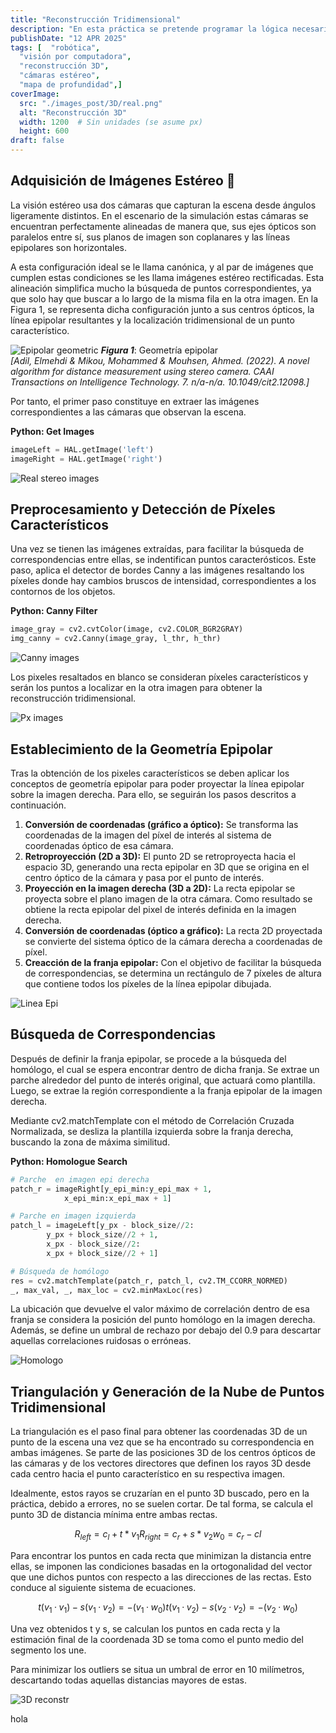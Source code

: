 ```yaml
---
title: "Reconstrucción Tridimensional"
description: "En esta práctica se pretende programar la lógica necesaria para permitir que un robot genere una reconstrucción 3D de la escena que está recibiendo a través de sus cámaras izquierda y derecha. "
publishDate: "12 APR 2025"
tags: [  "robótica",
  "visión por computadora",
  "reconstrucción 3D",
  "cámaras estéreo",
  "mapa de profundidad",]
coverImage:
  src: "./images_post/3D/real.png"
  alt: "Reconstrucción 3D"
  width: 1200  # Sin unidades (se asume px)
  height: 600
draft: false
---
```



## Adquisición de Imágenes Estéreo 📸

La visión estéreo usa dos cámaras que capturan la escena desde ángulos ligeramente distintos. En el escenario de la simulación estas cámaras se encuentran perfectamente alineadas de manera que, sus ejes ópticos son paralelos entre sí, sus planos de imagen son coplanares y las líneas epipolares son horizontales. 

A esta configuración ideal se le llama canónica, y al par de imágenes que cumplen estas condiciones se les llama imágenes estéreo rectificadas. Esta alineación simplifica mucho la búsqueda de puntos correspondientes, ya que solo hay que buscar a lo largo de la misma fila en la otra imagen. En la Figura 1, se representa dicha configuración junto a sus centros ópticos, la línea epipolar resultantes y la localización tridimensional de un punto característico. 

![Epipolar geometric](./images_post/3D/Epipolar-geometry.png)
**_Figura 1_**: Geometría epipolar \
_[Adil, Elmehdi & Mikou, Mohammed & Mouhsen, Ahmed. (2022). A novel algorithm for distance measurement using stereo camera. CAAI Transactions on Intelligence Technology. 7. n/a-n/a. 10.1049/cit2.12098.]_

Por tanto, el primer paso constituye en extraer las imágenes correspondientes a las cámaras que observan la escena. 

**Python: Get Images**
```python title="3D_reconstruction.py"
imageLeft = HAL.getImage('left') 
imageRight = HAL.getImage('right')
``` 
![Real stereo images](./images_post/3D/real_l_r.png)

## Preprocesamiento y Detección de Píxeles Característicos 

Una vez se tienen las imágenes extraídas, para facilitar la búsqueda de correspondencias entre ellas, se indentifican puntos caracterósticos. Este paso, aplica el detector de bordes Canny a las imágenes resaltando los píxeles donde hay cambios bruscos de intensidad, correspondientes a los contornos de los objetos. 

**Python: Canny Filter**
```python title="3D_reconstruction.py"
image_gray = cv2.cvtColor(image, cv2.COLOR_BGR2GRAY)
img_canny = cv2.Canny(image_gray, l_thr, h_thr)
``` 

![Canny images](./images_post/3D/canny.png)

Los pixeles resaltados en blanco se consideran píxeles característicos y serán los puntos a localizar en la otra imagen para obtener la reconstrucción tridimensional. 

![Px images](./images_post/3D/px_caract.png)

## Establecimiento de la Geometría Epipolar

Tras la obtención de los pixeles característicos se deben aplicar los conceptos de geometría epipolar para poder proyectar la línea epipolar sobre la imagen derecha. Para ello, se seguirán los pasos descritos a continuación.

1. **Conversión de coordenadas (gráfico a óptico):** Se transforma las coordenadas de la imagen del píxel de interés al sistema de coordenadas óptico de esa cámara.
2. **Retroproyección (2D a 3D):** El punto 2D se retroproyecta hacia el espacio 3D, generando una recta epipolar en 3D que se origina en el centro óptico de la cámara y pasa por el punto de interés.
3. **Proyección en la imagen derecha (3D a 2D):** La recta epipolar se proyecta sobre el plano imagen de la otra cámara. Como resultado se obtiene la recta epipolar del pixel de interés definida en la imagen derecha. 
4. **Conversión de coordenadas (óptico a gráfico):** La recta 2D proyectada se convierte del sistema óptico de la cámara derecha a coordenadas de píxel. 
5. **Creacción de la franja epipolar:** Con el objetivo de facilitar la búsqueda de correspondencias, se determina un rectángulo de 7 píxeles de altura que contiene todos los píxeles de la línea epipolar dibujada.

![Linea Epi](./images_post/3D/line_epi.png)


## Búsqueda de Correspondencias
Después de definir la franja epipolar, se procede a la búsqueda del homólogo, el cual se espera encontrar dentro de dicha franja. Se extrae un parche alrededor del punto de interés original, que actuará como plantilla. Luego, se extrae la región correspondiente a la franja epipolar de la imagen derecha. 

Mediante cv2.matchTemplate con el método de Correlación Cruzada Normalizada, se desliza la plantilla izquierda sobre la franja derecha, buscando la zona de máxima similitud.

**Python: Homologue Search**
```python title="3D_reconstruction.py"
# Parche  en imagen epi derecha
patch_r = imageRight[y_epi_min:y_epi_max + 1, 
            x_epi_min:x_epi_max + 1]

# Parche en imagen izquierda
patch_l = imageLeft[y_px - block_size//2:
        y_px + block_size//2 + 1, 
        x_px - block_size//2:
        x_px + block_size//2 + 1]

# Búsqueda de homólogo
res = cv2.matchTemplate(patch_r, patch_l, cv2.TM_CCORR_NORMED)
_, max_val, _, max_loc = cv2.minMaxLoc(res)
```

La ubicación que devuelve el valor máximo de correlación dentro de esa franja se considera la posición del punto homólogo en la imagen derecha. Además, se define un umbral de rechazo por debajo del 0.9 para descartar aquellas correlaciones ruidosas o erróneas. 

![Homologo](./images_post/3D/homol.png)

## Triangulación y Generación de la Nube de Puntos Tridimensional

La triangulación es el paso final para obtener las coordenadas 3D de un punto de la escena una vez que se ha encontrado su correspondencia en ambas imágenes. Se parte de las posiciones 3D de los centros ópticos de las cámaras y de los vectores directores que definen los rayos 3D desde cada centro hacia el punto característico en su respectiva imagen. 

Idealmente, estos rayos se cruzarían en el punto 3D buscado, pero en la práctica, debido a errores, no se suelen cortar. De tal forma, se calcula el punto 3D de distancia mínima entre ambas rectas.

```math
R_{left} = c_l + t * v_1
R_{right} = c_r + s * v_2
w_0 = c_r - cl 
 ```

Para encontrar los puntos en cada recta que minimizan la distancia entre ellas, se imponen las condiciones basadas en la ortogonalidad del vector que une dichos puntos con respecto a las direcciones de las rectas. Esto conduce al siguiente sistema de ecuaciones.

```math
t(v_1 · v_1) - s(v_1 · v_2) = -(v_1 · w_0)
t(v_1 · v_2) - s(v_2 · v_2) = -(v_2 · w_0)
```

Una vez obtenidos t y s, se calculan los puntos en cada recta y la estimación final de la coordenada 3D se toma como el punto medio del segmento los une. 

Para minimizar los outliers se situa un umbral de error en 10 milímetros, descartando todas aquellas distancias mayores de estas.

![3D reconstr](./images_post/3D/3d_reconst.png)

<YouTube id="https://www.youtube.com/shorts/cOSstNwzZuE" />

hola
